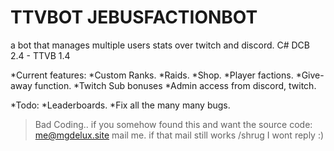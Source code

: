 # TTVBOT JEBUSFACTIONBOT
a bot that manages multiple users stats over twitch and discord.
C# DCB 2.4 - TTVB 1.4

*Current features:
 *Custom Ranks.
  *Raids.
   *Shop.
    *Player factions.
     *Give-away function.
      *Twitch Sub bonuses
       *Admin access from discord, twitch.

*Todo:
*Leaderboards.
*Fix all the many many bugs. 

>Bad Coding..
if you somehow found this and want the source code:
me@mgdelux.site mail me.
if that mail still works /shrug
I wont reply :)
